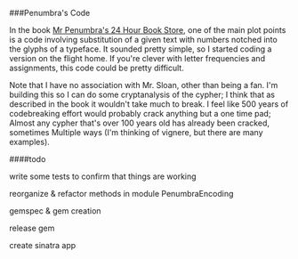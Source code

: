 ###Penumbra's Code

In the book [Mr Penumbra's 24 Hour Book Store](http://www.robinsloan.com/penumbra/), one of the main plot points is a code involving substitution of a given text with numbers notched into the glyphs of a typeface. It sounded pretty simple, so I started coding a version on the flight home. If you're clever with letter frequencies and assignments, this code could be pretty difficult. 

Note that I have no association with Mr. Sloan, other than being a fan. I'm building this so I can do some cryptanalysis of the cypher; I think that as described in the book it wouldn't take much to break. I feel like 500 years of codebreaking effort would probably crack anything but a one time pad; Almost any cypher that's over 100 years old has already been cracked, sometimes Multiple ways (I'm thinking of vignere, but there are many examples). 

####todo

write some tests to confirm that things are working
 
reorganize & refactor methods in module PenumbraEncoding

gemspec & gem creation

release gem

create sinatra app 